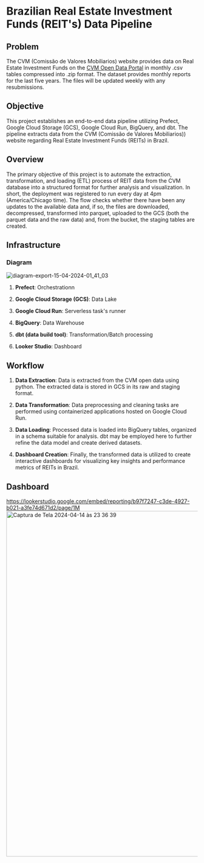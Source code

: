 # Brazilian Real Estate Investment Funds (REIT's) Data Pipeline
## Problem
The CVM (Comissão de Valores Mobiliarios) website provides data on Real Estate Investment Funds on the [CVM Open Data Portal](https://dados.cvm.gov.br/dataset/fii-doc-inf_mensal) in monthly .csv tables compressed into .zip format. The dataset provides monthly reports for the last five years. The files will be updated weekly with any resubmissions. 
## Objective
This project establishes an end-to-end data pipeline utilizing Prefect, Google Cloud Storage (GCS), Google Cloud Run, BigQuery, and dbt. The pipeline extracts data from the CVM (Comissão de Valores Mobiliarios)) website regarding Real Estate Investment Funds (REITs) in Brazil.

## Overview

The primary objective of this project is to automate the extraction, transformation, and loading (ETL) process of REIT data from the CVM database into a structured format for further analysis and visualization.
In short, the deployment was registered to run every day at 4pm (America/Chicago time). The flow checks whether there have been any updates to the available data and, if so, the files are downloaded, decompressed, transformed into parquet, uploaded to the GCS (both the parquet data and the raw data) and, from the bucket, the staging tables are created.

## Infrastructure

### Diagram
![diagram-export-15-04-2024-01_41_03](https://github.com/arthurfg/brazilian-reits/assets/62671380/a55959f1-b3f6-4349-a43a-4b08e355afb3)


1. **Prefect**: Orchestrationn
   
2. **Google Cloud Storage (GCS)**: Data Lake
   
3. **Google Cloud Run**: Serverless task's runner
   
4. **BigQuery**: Data Warehouse
   
5. **dbt (data build tool)**: Transformation/Batch processing

6. **Looker Studio**: Dashboard

## Workflow

1. **Data Extraction**: Data is extracted from the CVM open data using python. The extracted data is stored in GCS in its raw and staging format.
   
2. **Data Transformation**: Data preprocessing and cleaning tasks are performed using containerized applications hosted on Google Cloud Run. 
   
3. **Data Loading**: Processed data is loaded into BigQuery tables, organized in a schema suitable for analysis. dbt may be employed here to further refine the data model and create derived datasets.
   
4. **Dashboard Creation**: Finally, the transformed data is utilized to create interactive dashboards for visualizing key insights and performance metrics of REITs in Brazil. 

## Dashboard
https://lookerstudio.google.com/embed/reporting/b97f7247-c3de-4927-b021-a3fe74d671d2/page/1M
<img width="908" alt="Captura de Tela 2024-04-14 às 23 36 39" src="https://github.com/arthurfg/brazilian-reits/assets/62671380/c51596eb-4dcc-4fb3-869b-6f62f1640073">
